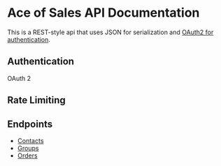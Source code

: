 # Ace of Sales API Documentation

This is a REST-style api that uses JSON for serialization and [OAuth2 for authentication](#authentication).

## Authentication

OAuth 2

## Rate Limiting

## Endpoints

* [Contacts](contacts)
* [Groups](groups)
* [Orders](orders)


